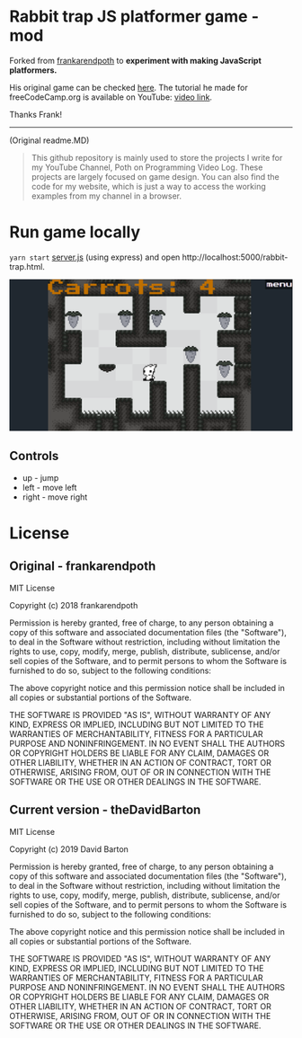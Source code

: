 # Rabbit trap JS platformer game - mod

Forked from [frankarendpoth](https://github.com/frankarendpoth/frankarendpoth.github.io) to **experiment with making JavaScript platformers.**

His original game can be checked [here](http://frankpoth.info/content/pop-vlog/javascript/2018/006-rabbit-trap/rabbit-trap.html?07).
The tutorial he made for freeCodeCamp.org is available on YouTube: [video link](https://www.youtube.com/watch?v=w-OKdSHRlfA).

Thanks Frank!

---

(Original readme.MD)

> This github repository is mainly used to store the projects I write for my YouTube Channel, Poth on Programming Video Log. These projects are largely focused on game design. You can also find the code for my website, which is just a way to access the working examples from my channel in a browser.

# Run game locally

`yarn start` [server.js](/server.js) (using express) and open http://localhost:5000/rabbit-trap.html.

![screenshot of the mod](/attachments/screenshot.png 'screenshot of the mod')

## Controls

* up - jump
* left - move left
* right - move right

# License

## Original - frankarendpoth

MIT License

Copyright (c) 2018 frankarendpoth

Permission is hereby granted, free of charge, to any person obtaining a copy
of this software and associated documentation files (the "Software"), to deal
in the Software without restriction, including without limitation the rights
to use, copy, modify, merge, publish, distribute, sublicense, and/or sell
copies of the Software, and to permit persons to whom the Software is
furnished to do so, subject to the following conditions:

The above copyright notice and this permission notice shall be included in all
copies or substantial portions of the Software.

THE SOFTWARE IS PROVIDED "AS IS", WITHOUT WARRANTY OF ANY KIND, EXPRESS OR
IMPLIED, INCLUDING BUT NOT LIMITED TO THE WARRANTIES OF MERCHANTABILITY,
FITNESS FOR A PARTICULAR PURPOSE AND NONINFRINGEMENT. IN NO EVENT SHALL THE
AUTHORS OR COPYRIGHT HOLDERS BE LIABLE FOR ANY CLAIM, DAMAGES OR OTHER
LIABILITY, WHETHER IN AN ACTION OF CONTRACT, TORT OR OTHERWISE, ARISING FROM,
OUT OF OR IN CONNECTION WITH THE SOFTWARE OR THE USE OR OTHER DEALINGS IN THE
SOFTWARE.

## Current version - theDavidBarton

MIT License

Copyright (c) 2019 David Barton

Permission is hereby granted, free of charge, to any person obtaining a copy
of this software and associated documentation files (the "Software"), to deal
in the Software without restriction, including without limitation the rights
to use, copy, modify, merge, publish, distribute, sublicense, and/or sell
copies of the Software, and to permit persons to whom the Software is
furnished to do so, subject to the following conditions:

The above copyright notice and this permission notice shall be included in all
copies or substantial portions of the Software.

THE SOFTWARE IS PROVIDED "AS IS", WITHOUT WARRANTY OF ANY KIND, EXPRESS OR
IMPLIED, INCLUDING BUT NOT LIMITED TO THE WARRANTIES OF MERCHANTABILITY,
FITNESS FOR A PARTICULAR PURPOSE AND NONINFRINGEMENT. IN NO EVENT SHALL THE
AUTHORS OR COPYRIGHT HOLDERS BE LIABLE FOR ANY CLAIM, DAMAGES OR OTHER
LIABILITY, WHETHER IN AN ACTION OF CONTRACT, TORT OR OTHERWISE, ARISING FROM,
OUT OF OR IN CONNECTION WITH THE SOFTWARE OR THE USE OR OTHER DEALINGS IN THE
SOFTWARE.
